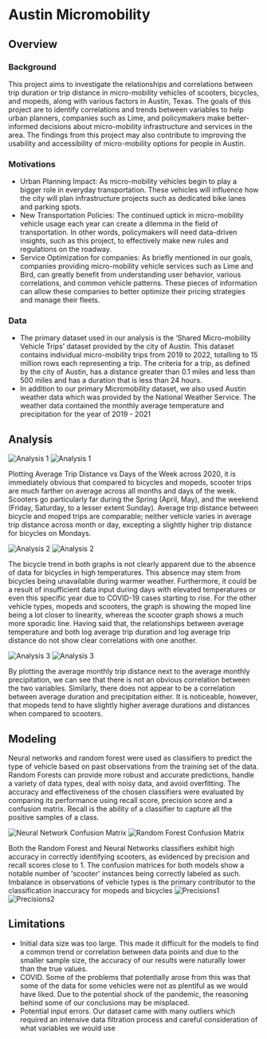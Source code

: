 # Austin Micromobility

## Overview

### Background
This project aims to investigate the relationships and correlations between trip duration or trip distance in micro-mobility vehicles of scooters, bicycles, and mopeds, along with various factors in Austin, Texas.
The goals of this project are to identify correlations and trends between variables to help urban planners, companies such as Lime, and policymakers make better-informed decisions about micro-mobility infrastructure and services in the area. The findings from this project may also contribute to improving the usability and accessibility of micro-mobility options for people in Austin.

### Motivations
*   Urban Planning Impact: As micro-mobility vehicles begin to play a bigger role in everyday transportation. These vehicles will influence how the city will plan infrastructure projects such as dedicated bike lanes and parking spots.
*   New Transportation Policies: The continued uptick in micro-mobility vehicle usage each year can create a dilemma in the field of transportation. In other words, policymakers will need data-driven insights, such as this project, to effectively make new rules and regulations on the roadway.
*   Service Optimization for companies: As briefly mentioned in our goals, companies providing micro-mobility vehicle services such as Lime and Bird, can greatly benefit from understanding user behavior, various correlations, and common vehicle patterns. These pieces of information can allow these companies to better optimize their pricing strategies and manage their fleets.

### Data
*   The primary dataset used in our analysis is the ‘Shared Micro-mobility Vehicle Trips’ dataset provided by the city of Austin. This dataset contains individual micro-mobility trips from 2019 to 2022, totalling to 15 million rows each representing a trip. The criteria for a trip, as defined by the city of Austin, has a distance greater than 0.1 miles and less than 500 miles and has a duration that is less than 24 hours.
*   In addition to our primary Micromobility dataset, we also used Austin weather data which was provided by the National Weather Service. The weather data contained the monthly average temperature and precipitation for the year of 2019 - 2021

## Analysis
![Analysis 1](assets/image5.png) ![Analysis 1](assets/image5.png)

Plotting Average Trip Distance vs Days of the Week across 2020, it is immediately obvious that compared to bicycles and mopeds, scooter trips are much farther on average across all months and days of the week. Scooters go particularly far during the Spring (April, May), and the weekend (Friday, Saturday, to a lesser extent Sunday). Average trip distance between bicycle and moped trips are comparable; neither vehicle varies in average trip distance across month or day, excepting a slightly higher trip distance for bicycles on Mondays.

![Analysis 2](assets/image9.png) ![Analysis 2](assets/image11.png)

The bicycle trend in both graphs is not clearly apparent due to the absence of data for bicycles in high temperatures. This absence may stem from bicycles being unavailable during warmer weather. Furthermore, it could be a result of insufficient data input during days with elevated temperatures or even this specific year due to COVID-19 cases starting to rise. For the other vehicle types, mopeds and scooters, the graph is showing the moped line being a lot closer to linearity, whereas the scooter graph shows a much more sporadic line. Having said that, the relationships between average temperature and both log average trip duration and log average trip distance do not show clear correlations with one another.

![Analysis 3](assets/image4.png) ![Analysis 3](assets/image7.png)

By plotting the average monthly trip distance next to the average monthly precipitation, we can see that there is not an obvious correlation between the two variables. Similarly, there does not appear to be a correlation between average duration and precipitation either. It is noticeable, however, that mopeds tend to have slightly higher average durations and distances when compared to scooters.

## Modeling
Neural networks and random forest were used as classifiers to predict the type of vehicle based on past observations from the training set of the data. Random Forests can provide more robust and accurate predictions, handle a variety of data types, deal with noisy data, and avoid overfitting.
The accuracy and effectiveness of the chosen classifiers were evaluated by comparing its performance using recall score, precision score and a confusion matrix. Recall is the ability of a classifier to capture all the positive samples of a class.

![Neural Network Confusion Matrix](/assets/image13.png) ![Random Forest Confusion Matrix](/assets/image1.png)

Both the Random Forest and Neural Networks classifiers exhibit high accuracy in correctly identifying scooters, as evidenced by precision and recall scores close to 1. The confusion matrices for both models show a notable number of 'scooter' instances being correctly labeled as such. Imbalance in observations of vehicle types is the primary contributor to the classification inaccuracy for mopeds and bicycles
![Precisions1](/assets/image3.png) ![Precisions2](/assets/image6.png)

## Limitations
*   Initial data size was too large.
  This made it difficult for the models to find a common trend or correlation between data points and due to the smaller sample size, the accuracy of our results were naturally lower than the true values. 
*   COVID.
  Some of the problems that potentially arose from this was that some of the data for some vehicles were not as plentiful as we would have liked. Due to the potential shock of the pandemic, the reasoning behind some of our conclusions may be misplaced.
*   Potential input errors.
  Our dataset came with many outliers which required an intensive data filtration process and careful consideration of what variables we would use
